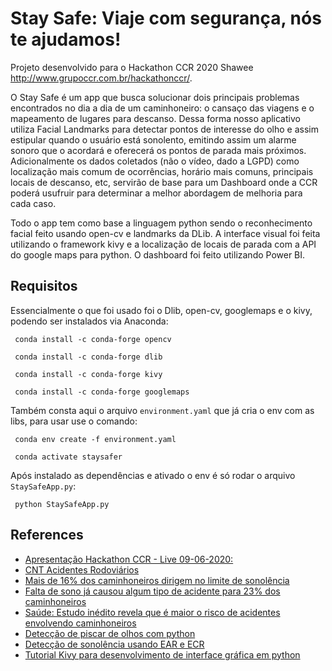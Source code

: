 # Stay Safe: Viaje com segurança, nós te ajudamos!

Projeto desenvolvido para o Hackathon CCR 2020 Shawee http://www.grupoccr.com.br/hackathonccr/.

O Stay Safe é um app que busca solucionar dois principais problemas encontrados no dia a dia de um caminhoneiro: o cansaço das viagens e o mapeamento de lugares para descanso. Dessa forma nosso aplicativo utiliza Facial Landmarks para detectar pontos de interesse do olho e assim estipular quando o usuário está sonolento, emitindo assim um alarme sonoro que o acordará e oferecerá os pontos de parada mais próximos. Adicionalmente os dados coletados (não o vídeo, dado a LGPD)  como localização mais comum de ocorrências, horário mais comuns, principais locais de descanso, etc, servirão de base para um Dashboard onde a CCR poderá usufruir para determinar a melhor abordagem de melhoria para cada caso.

Todo o app tem como base a linguagem python sendo o reconhecimento facial feito usando open-cv e landmarks da DLib. A interface visual foi feita utilizando o framework kivy e a localização de locais de parada com a API do google maps para python. O dashboard foi feito utilizando Power BI.

## Requisitos

Essencialmente o que foi usado foi o Dlib, open-cv, googlemaps e o kivy, podendo ser instalados via Anaconda:

<code> conda install -c conda-forge opencv </code>

<code> conda install -c conda-forge dlib </code>

<code> conda install -c conda-forge kivy </code>

 <code> conda install -c conda-forge googlemaps </code>
 
 Também consta aqui o arquivo <code>environment.yaml</code> que já cria o env com as libs, para usar use o comando:
 
 <code> conda env create -f environment.yaml </code>
 
 <code> conda activate staysafer </code>
 
 Após instalado as dependências e ativado o env é só rodar o arquivo <code>StaySafeApp.py</code>:
 
 <code> python StaySafeApp.py</code>
 
 ## References
 
- [Apresentação Hackathon CCR - Live 09-06-2020:](https://docs.google.com/presentation/d/1Tq6isbnxlFaBfsNL5GHMRTTs1ilzb15JlrfnPtUhBFw/edit#slide=id.p5)
- [CNT Acidentes Rodoviários](https://cdn.cnt.org.br/diretorioVirtualPrd/34e78e55-5b3e-4355-9ebc-acf1b8e7b4a4.pdf)
- [Mais de 16% dos caminhoneiros dirigem no limite de sonolência](https://g1.globo.com/sp/sao-paulo/noticia/2019/05/31/mais-de-16percent-dos-caminhoneiros-dirigem-no-limite-de-sonolencia-diz-pesquisa.ghtml)
- [Falta de sono já causou algum tipo de acidente para 23% dos caminhoneiros](http://g1.globo.com/bom-dia-brasil/noticia/2015/09/falta-de-sono-ja-causou-algum-tipo-de-acidente-para-23-dos-caminhoneiros.html)
- [Saúde: Estudo inédito revela que é maior o risco de acidentes envolvendo caminhoneiros](https://www.saopaulo.sp.gov.br/eventos/saude-estudo-inedito-revela-que-e-maior-o-risco-de-acidentes-envolvendo-caminhoneiros/)
- [Detecção de piscar de olhos com python](https://www.pyimagesearch.com/2017/04/24/eye-blink-detection-opencv-python-dlib/)
- [Detecção de sonolência usando EAR e ECR](https://papers.ssrn.com/sol3/papers.cfm?abstract_id=3356401)
- [Tutorial Kivy para desenvolvimento de interface gráfica em python](https://www.youtube.com/watch?v=WiyF3VsL5dY&list=PLsMpSZTgkF5AV1FmALMgW8W-TvrfR3nrs)
